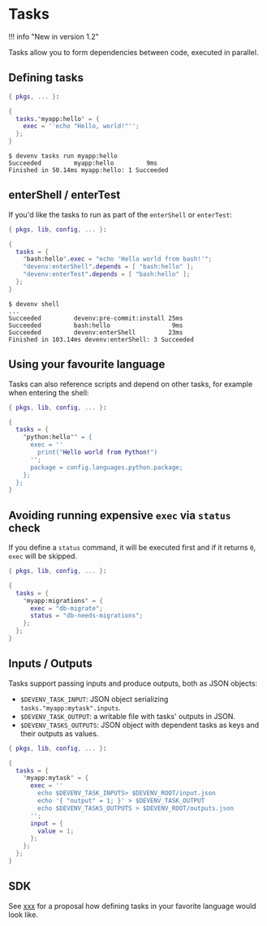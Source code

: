 # Tasks

!!! info "New in version 1.2"

Tasks allow you to form dependencies between code, executed in parallel.

## Defining tasks

```nix title="devenv.nix"
{ pkgs, ... }:

{
  tasks."myapp:hello" = {
    exec = ''echo "Hello, world!"'';
  };
}
```

```shell-session
$ devenv tasks run myapp:hello
Succeeded         myapp:hello         9ms
Finished in 50.14ms myapp:hello: 1 Succeeded
```

## enterShell / enterTest

If you'd like the tasks to run as part of the `enterShell` or `enterTest`:

```nix title="devenv.nix"
{ pkgs, lib, config, ... }:

{
  tasks = {
    "bash:hello".exec = "echo 'Hello world from bash!'";
    "devenv:enterShell".depends = [ "bash:hello" ];
    "devenv:enterTest".depends = [ "bash:hello" ];
  };
}
```

```shell-session
$ devenv shell
...
Succeeded         devenv:pre-commit:install 25ms
Succeeded         bash:hello                 9ms
Succeeded         devenv:enterShell         23ms
Finished in 103.14ms devenv:enterShell: 3 Succeeded
```

## Using your favourite language

Tasks can also reference scripts and depend on other tasks, for example when entering the shell:

```nix title="devenv.nix"
{ pkgs, lib, config, ... }:

{
  tasks = {
    "python:hello"" = {
      exec = ''
        print("Hello world from Python!")
      '';
      package = config.languages.python.package;
    };
  };
}
```

## Avoiding running expensive `exec` via `status` check

If you define a `status` command, it will be executed first and if it returns `0`, `exec` will be skipped.

```nix title="devenv.nix"
{ pkgs, lib, config, ... }:

{
  tasks = {
    "myapp:migrations" = {
      exec = "db-migrate";
      status = "db-needs-migrations";
    };
  };
}
```

## Inputs / Outputs

Tasks support passing inputs and produce outputs, both as JSON objects:

- `$DEVENV_TASK_INPUT`: JSON object serializing `tasks."myapp:mytask".inputs`.
- `$DEVENV_TASK_OUTPUT`: a writable file with tasks' outputs in JSON.
- `$DEVENV_TASKS_OUTPUTS`: JSON object with dependent tasks as keys and their outputs as values.

```nix title="devenv.nix"
{ pkgs, lib, config, ... }:

{
  tasks = {
    "myapp:mytask" = {
      exec = ''
        echo $DEVENV_TASK_INPUTS> $DEVENV_ROOT/input.json
        echo '{ "output" = 1; }' > $DEVENV_TASK_OUTPUT
        echo $DEVENV_TASKS_OUTPUTS > $DEVENV_ROOT/outputs.json
      '';
      input = {
        value = 1;
      };
    };
  };
}
```

## SDK

See [xxx](xxx) for a proposal how defining tasks in your favorite language would look like.
